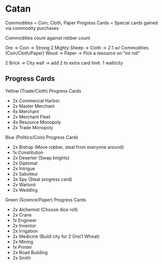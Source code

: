 # Catan

Commodities = Coin, Cloth, Paper
Progress Cards = Special cards gained via commodity purchases

Commodities count against robber count

Ore -> Coin -> Strong 2 Mighty
Sheep -> Cloth -> 2:1 w/ Commodities (Coin/Cloth/Paper)
Wood -> Paper -> Pick a resource on "no roll"

2 Brick -> City wall -> add 2 to extra card limit. 1 wall/city

## Progress Cards

Yellow (Trade/Cloth) Progress Cards

- 2x Commercial Harbor.
- 2x Master Merchant
- 6x Merchant
- 2x Merchant Fleet
- 4x Resource Monopoly
- 2x Trade Monopoly

Blue (Politics/Coin) Progress Cards

- 2x Bishop (Move robber, steal from everyone around)
- 1x Constitution
- 2x Deserter (Swap knights)
- 2x Diplomat
- 2x Intrigue
- 2x Saboteur
- 3x Spy (Steal progress card)
- 2x Warlord
- 2x Wedding

Green (Science/Paper) Progress Cards

- 2x Alchemist (Choose dice roll)
- 2x Crane
- 1x Engineer
- 2x Inventor
- 2x Irrigation
- 2x Medicine (Build city for 2 Ore/1 Wheat)
- 2x Mining
- 1x Printer
- 2x Road Building
- 2x Smith
